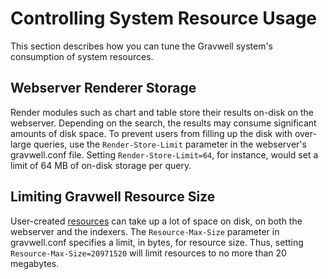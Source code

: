 # Controlling System Resource Usage

This section describes how you can tune the Gravwell system's consumption of system resources.

## Webserver Renderer Storage

Render modules such as chart and table store their results on-disk on the webserver. Depending on the search, the results may consume significant amounts of disk space. To prevent users from filling up the disk with over-large queries, use the `Render-Store-Limit` parameter in the webserver's gravwell.conf file. Setting `Render-Store-Limit=64`, for instance, would set a limit of 64 MB of on-disk storage per query.

## Limiting Gravwell Resource Size

User-created [resources](/resources/resources) can take up a lot of space on disk, on both the webserver and the indexers. The `Resource-Max-Size` parameter in gravwell.conf specifies a limit, in bytes, for resource size. Thus, setting `Resource-Max-Size=20971520` will limit resources to no more than 20 megabytes.
